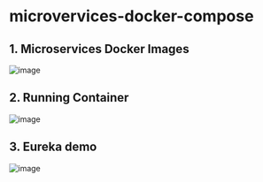 # microvervices-docker-compose
## 1. Microservices Docker Images
![image](https://user-images.githubusercontent.com/62290643/214558724-a46dc590-983e-4843-b35c-bdfb5a00d498.png)
## 2. Running Container 
![image](https://user-images.githubusercontent.com/62290643/214558891-06dcf555-bb8d-4f44-9155-b33fae645484.png)
## 3. Eureka demo
![image](https://user-images.githubusercontent.com/62290643/214558994-7a720d47-a1b3-40c7-ab26-9734d27d0c4e.png)
